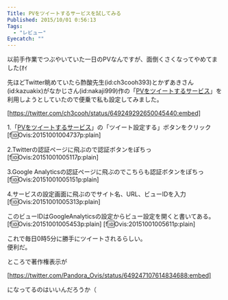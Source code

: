```yaml
---
Title: PVをツイートするサービスを試してみる
Published: 2015/10/01 0:56:13
Tags:
  - "レビュー"
Eyecatch: ""
---
```

以前手作業でつぶやいていた一日のPVなんですが、面倒くさくなってやめてました(ｵｲ  

先ほどTwitter眺めていたら酢酸先生(id:ch3cooh393)とかずあきさん(id:kazuakix)がなかじさん(id:nakaji999)作の「[PVをツイートするサービス](http://tweetpvservice.nkd.jp)」を利用しようとしていたので便乗で私も設定してみました。  


[https://twitter.com/ch3cooh/status/649249292650045440:embed]

1.「[PVをツイートするサービス](http://tweetpvservice.nkd.jp/)」の「ツイート設定する」ボタンをクリック
[f:id:Ovis:20151001004737p:plain]

2.Twitterの認証ページに飛ぶので認証ボタンをぽちっ
[f:id:Ovis:20151001005117p:plain]

3.Google Analyticsの認証ページに飛ぶのでこちらも認証ボタンをぽちっ
[f:id:Ovis:20151001005151p:plain]

4.サービスの設定画面に飛ぶのでサイト名、URL、ビューIDを入力
[f:id:Ovis:20151001005313p:plain]

このビューIDはGoogleAnalyticsの設定からビュー設定を開くと書いてある。  
[f:id:Ovis:20151001005453p:plain]
[f:id:Ovis:20151001005611p:plain]

これで毎日0時5分に勝手にツイートされるらしい。  
便利だ。  

ところで著作権表示が

[https://twitter.com/Pandora_Ovis/status/649247107614834688:embed]

になってるのはいいんだろうか（